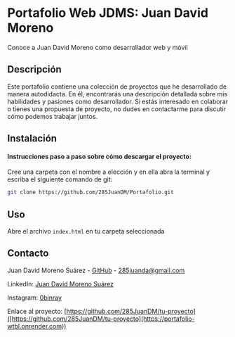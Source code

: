 # Portafolio Web JDMS: Juan David Moreno

Conoce a Juan David Moreno como desarrollador web y móvil

## Descripción

Este portafolio contiene una colección de proyectos que he desarrollado de manera autodidacta. En él, encontrarás una descripción detallada sobre mis habilidades y pasiones como desarrollador. Si estás interesado en colaborar o tienes una propuesta de proyecto, no dudes en contactarme para discutir cómo podemos trabajar juntos.

## Instalación

#### **Instrucciones paso a paso sobre cómo descargar el proyecto:**

Cree una carpeta con el nombre a elección y en ella abra la terminal y escriba el siguiente comando de git:

```bash
git clone https://github.com/285JuanDM/Portafolio.git
```

## Uso

Abre el archivo <code>index.html</code> en tu carpeta seleccionada

## Contacto

Juan David Moreno Suárez - [GitHub](https://github.com/285JuanDM) - 285juanda@gmail.com

LinkedIn: [Juan David Moreno Suárez](https://www.linkedin.com/in/juan-david-moreno-su%C3%A1rez-093402223/?originalSubdomain=co)

Instagram: [0binray](https://www.instagram.com/0binray?igsh=MW04aGVwNzl4eXI3NA==)

Enlace al proyecto: [https://github.com/285JuanDM/tu-proyecto]([https://github.com/285JuanDM/tu-proyecto](https://portafolio-wtbl.onrender.com))
